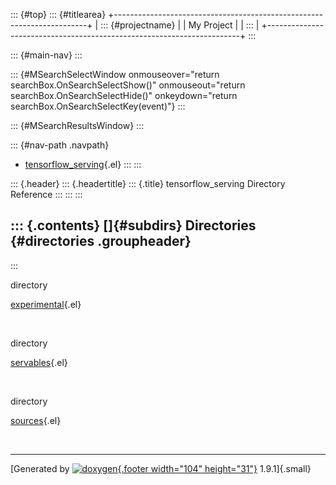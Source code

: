 ::: {#top}
::: {#titlearea}
+-----------------------------------------------------------------------+
| ::: {#projectname}                                                    |
| My Project                                                            |
| :::                                                                   |
+-----------------------------------------------------------------------+
:::

::: {#main-nav}
:::

::: {#MSearchSelectWindow onmouseover="return searchBox.OnSearchSelectShow()" onmouseout="return searchBox.OnSearchSelectHide()" onkeydown="return searchBox.OnSearchSelectKey(event)"}
:::

::: {#MSearchResultsWindow}
:::

::: {#nav-path .navpath}
-   [tensorflow\_serving](dir_bbc8937306723ff096d79d77f4a73363.html){.el}
:::
:::

::: {.header}
::: {.headertitle}
::: {.title}
tensorflow\_serving Directory Reference
:::
:::
:::

::: {.contents}
[]{#subdirs} Directories {#directories .groupheader}
------------------------
:::

directory  

[experimental](dir_f3a7702a88a35f439eefb104a4dcf36a.html){.el}

 

directory  

[servables](dir_e240d895a087fc4ce46e8f4c52318018.html){.el}

 

directory  

[sources](dir_08664dcc00c1eef0a53a2c7ac1bb1da0.html){.el}

 

------------------------------------------------------------------------

[Generated by [![doxygen](doxygen.svg){.footer width="104"
height="31"}](https://www.doxygen.org/index.html) 1.9.1]{.small}
